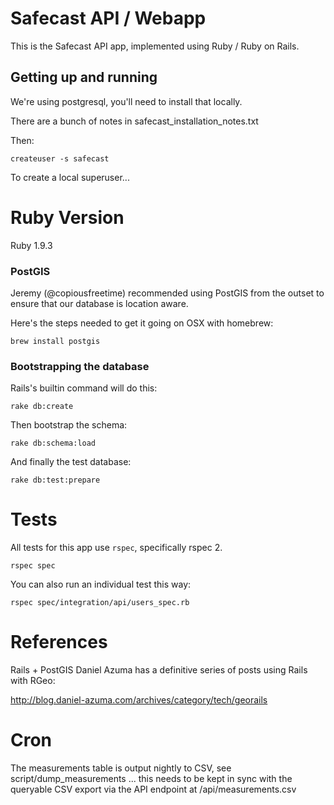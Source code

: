 # Safecast API / Webapp #

This is the Safecast API app, implemented using Ruby / Ruby on Rails.

## Getting up and running ##

We're using postgresql, you'll need to install that locally.

There are a bunch of notes in safecast_installation_notes.txt

Then:

    createuser -s safecast

To create a local superuser...


# Ruby Version #

Ruby 1.9.3

### PostGIS ###

Jeremy (@copiousfreetime) recommended using PostGIS from the outset to ensure
that our database is location aware.

Here's the steps needed to get it going on OSX with homebrew:

    brew install postgis

### Bootstrapping the database ###

Rails's builtin command will do this:

    rake db:create

Then bootstrap the schema:

    rake db:schema:load
    
And finally the test database:

    rake db:test:prepare

# Tests #

All tests for this app use `rspec`, specifically rspec 2.

    rspec spec

You can also run an individual test this way:

    rspec spec/integration/api/users_spec.rb

# References #

Rails + PostGIS
  Daniel Azuma has a definitive series of posts using Rails with RGeo:

  http://blog.daniel-azuma.com/archives/category/tech/georails


# Cron #

The measurements table is output nightly to CSV, see script/dump_measurements ... this needs to be kept in sync with the queryable CSV export via the API endpoint at /api/measurements.csv